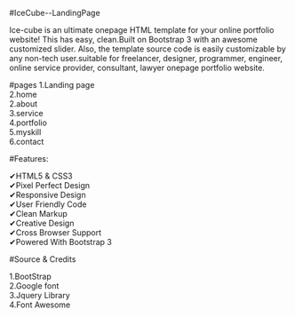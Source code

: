 #IceCube--LandingPage

Ice-cube is an ultimate onepage HTML template for your online portfolio website! This has easy, clean.Built on Bootstrap 3 with an awesome customized slider. Also, the template source code is easily customizable by any non-tech user.suitable for freelancer, designer, programmer, engineer, online service provider, consultant, lawyer onepage portfolio website.

#pages
1.Landing page<br>
2.home<br>
2.about<br>
3.service<br>
4.portfolio<br>
5.myskill<br>
6.contact<br>


#Features:

✔HTML5 & CSS3 <br>
✔Pixel Perfect Design<br> 
✔Responsive Design <br>
✔User Friendly Code <br>
✔Clean Markup <br>
✔Creative Design <br>
✔Cross Browser Support <br>
✔Powered With Bootstrap 3 <br>


#Source & Credits<br>

1.BootStrap<br>
2.Google font <br> 
3.Jquery Library<br>
4.Font Awesome<br>

